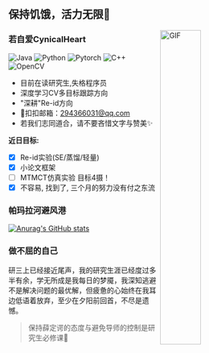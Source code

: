 ## 保持饥饿，活力无限🧆

<img align="right" alt="GIF" src="https://i0.hdslb.com/bfs/article/cd5be877440e1737bc66d568dcac2dcc0d51f093.gif" width="40%" height="40%"/>

### 若自爱CynicalHeart
![Java](https://img.shields.io/badge/-Java-333333?style=flat&logo=Java&logoColor=red)
![Python](https://img.shields.io/badge/-Python-333333?style=flat&logo=Python&logoColor=FCC624)
![Pytorch](https://img.shields.io/badge/-Pytorch-333333?style=flat&logo=Pytorch&logoColor=critical)
![C++](https://img.shields.io/badge/-c++-333333?style=flat&logo=c%2B%2B&&logoColor=blue)
![OpenCV](https://img.shields.io/badge/-OpenCV-333333?style=flat&logo=Opencv&logoColor=brightgreen)

- 目前在读研究生,失格程序员
- 深度学习CV多目标跟踪方向
- "深耕"Re-id方向
- 💬扣扣邮箱：<294366031@qq.com>
- 若我们志同道合，请不要吝惜文字与赞美✨

**近日目标:**
- [x] Re-id实验(SE/蒸馏/轻量)
- [x] 小论文框架
- [ ] MTMCT仿真实验 目标4摄！
- [x] 不容易, 找到了, 三个月的努力没有付之东流

### 帕玛拉河避风港

[![Anurag's GitHub stats](https://github-readme-stats.vercel.app/api?username=CynicalHeart&hide=prs&show_icons=true&theme=vue)](https://github.com/CynicalHeart/github-readme-stats)

### 做不屈的自己
  
研三上已经接近尾声，我的研究生涯已经度过多半有余，学无所成是我每日的梦魇，我深知逃避不是解决问题的最优解，但疲惫的心始终在我耳边低语着放弃，至少在夕阳前回首，不尽是遗憾。

> 保持薛定谔的态度与避免导师的控制是研究生必修课🙂
